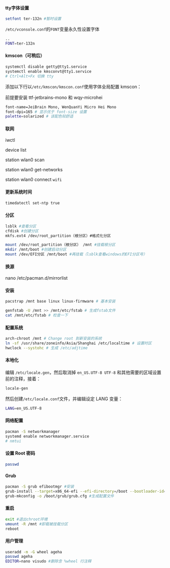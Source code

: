 #### tty字体设置

```bash
setfont ter-132n #暂时设置
```

`/etc/vconsole.conf`的`FONT`变量永久性设置字体

```bash
..
FONT=ter-132n
```

#### kmscon（可稍后）

```bash
systemctl disable getty@tty1.service
systemctl enable kmsconvt@tty1.service
# Ctrl+Alt+Fx 切换 tty
```

添加以下行以`/etc/kmscon/kmscon.conf`使用字体全局配置 kmscon：

前提要安装 ttf-jetbrains-mono 和 wqy-microhei

```bash
font-name=JeiBrain Mono, WenQuanYi Micro Hei Mono
font-dpi=165 # 显示优于 font-size 设置
palette=solarized # 该配色较舒适
```

#### 联网

iwctl

device list

station wlan0 scan

station wlan0 get-networks

station wlan0 connect ` wifi `

#### 更新系统时间

```bash
timedatectl set-ntp true
```

#### 分区

```bash
lsblk #查看分区
cfdisk #创建分区
mkfs.ext4 /dev/root_partition（根分区）#格式化分区
```

```bash
mount /dev/root_partition（根分区） /mnt #挂载根分区
mkdir /mnt/boot #创建启动分区
mount /dev/EFI分区 /mnt/boot #再挂载（lsblk查看windows的EFI分区号）
```

#### 换源

nano /etc/pacman.d/mirrorlist

#### 安装

```bash
pacstrap /mnt base linux linux-firmware # 基本安装
```
```bash
genfstab -U /mnt >> /mnt/etc/fstab # 生成fstab文件
cat /mnt/etc/fstab # 检查一下
```
#### 配置系统

``` bash
arch-chroot /mnt # Change root 到新安装的系统
ln -sf /usr/share/zoneinfo/Asia/Shanghai /etc/localtime # 设置时区
hwclock --systohc # 生成 /etc/adjtime
```

#### 本地化

编辑 `/etc/locale.gen`，然后取消掉 `en_US.UTF-8 UTF-8` 和其他需要的区域设置前的注释，接着：

```bash
locale-gen
```

然后创建`/etc/locale.conf`文件，并编辑设定 LANG 变量：

```bash
LANG=en_US.UTF-8
```

#### 网络配置

``` bash
pacman -S networkmanager
systemd enable networkmanager.service
# nmtui
```

#### 设置 Root 密码

``` bash
passwd
```

#### Grub

``` bash
pacman -S grub efibootmgr #安装
grub-install --target=x86_64-efi --efi-directory=/boot --bootloader-id=GRUB #安装到
grub-mkconfig -o /boot/grub/grub.cfg #生成配置文件
```

#### 重启

``` bash
exit #退出chroot环境
umount -R /mnt #卸载被挂载分区
reboot
```

#### 用户管理

``` bash
useradd -m -G wheel ageha
passwd ageha
EDITOR=nano visudo #删除含 %wheel 行注释
```





